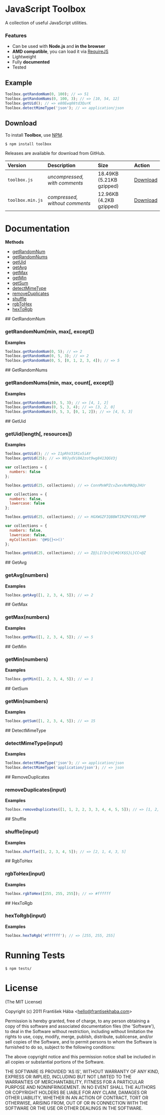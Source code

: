 # JavaScript Toolbox

A collection of useful JavaScript utilities.

### Features

* Can be used with **Node.js** and **in the browser**
* **AMD compatible**, you can load it via [RequireJS](https://github.com/jrburke/requirejs)
* Lightweight
* Fully **documented**
* Tested

## Example

```javascript
Toolbox.getRandomNum(0, 100); // => 51
Toolbox.getRandomNums(0, 100, 3); // => [10, 54, 12]
Toolbox.getUid(); // => e80Ewq08td3QurK
Toolbox.detectMimeType('json'); // => application/json
```

## Download

To install **Toolbox**, use [NPM](http://npmjs.org/).

```
$ npm install toolbox
```

Releases are available for download from GitHub.

| **Version** | **Description** | **Size** | **Action** |
|:------------|:----------------|:---------|:-----------|
| `toolbox.js` | *uncompressed, with comments* | 18.49KB (5.21KB gzipped) | [Download](https://raw.github.com/Baggz/Toolbox/master/src/toolbox.js) |
| `toolbox.min.js` | *compressed, without comments* | 12.96KB (4.2KB gzipped) | [Download](https://raw.github.com/Baggz/Toolbox/master/dist/toolbox.min.js) |

# Documentation

**Methods**

* [getRandomNum](#getRandomNum)
* [getRandomNums](#getRandomNums)
* [getUid](#getUid)
* [getAvg](#getAvg)
* [getMax](#getMax)
* [getMin](#getMin)
* [getSum](#getSum)
* [detectMimeType](#detectMimeType)
* [removeDuplicates](#removeDuplicates)
* [shuffle](#shuffle)
* [rgbToHex](#rgbToHex)
* [hexToRgb](#hexToRgb)

<a name="getRandomNum">
## GetRandomNum

### getRandomNum(min, max[, except])

**Examples**

```javascript
Toolbox.getRandomNum(0, 5); // => 2
Toolbox.getRandomNum(0, 5, 3); // => 2
Toolbox.getRandomNum(0, 5, [0, 1, 2, 3, 4]); // => 5
```

<a name="getRandomNums">
## GetRandomNums

### getRandomNums(min, max, count[, except])

**Examples**

```javascript
Toolbox.getRandomNums(0, 5, 3); // => [4, 1, 2]
Toolbox.getRandomNums(0, 5, 3, 4); // => [3, 2, 0]
Toolbox.getRandomNums(0, 5, 3, [0, 1, 2]); // => [4, 5, 3]
```

<a name="getUid">
## GetUid

### getUid(length[, resources])

**Examples**

```javascript
Toolbox.getUid(); // => I1pRhV31R1x5iAY
Toolbox.getUid(25); // => N9JydVi0A2zot9wg8413QGV3j
```

```javascript
var collections = { 
  numbers: false
};

Toolbox.getUid(25, collections); // => ConnMxWPZcvZwxvNoMAQpJHUr
```

```javascript
var collections = { 
  numbers: false,
  lowercase: false
};

Toolbox.getUid(25, collections); // => HGXWGZFIQBBWTIRZPGYXELPMP
```

```javascript
var collections = { 
  numbers: false,
  lowercase: false,
  myCollection: '@#${}<>()'
};

Toolbox.getUid(25, collections); // => Z@}LI(Q<}U}#Q(K$S}L}CC<@Z
```

<a name="getAvg">
## GetAvg

### getAvg(numbers)

**Examples**

```javascript
Toolbox.getAvg([1, 2, 3, 4, 5]); // => 2
```

<a name="getMax">
## GetMax

### getMax(numbers)

**Examples**

```javascript
Toolbox.getMax([1, 2, 3, 4, 5]); // => 5
```

<a name="getMin">
## GetMin

### getMin(numbers)

**Examples**

```javascript
Toolbox.getMin([1, 2, 3, 4, 5]); // => 1
```

<a name="getSum">
## GetSum

### getMin(numbers)

**Examples**

```javascript
Toolbox.getSum([1, 2, 3, 4, 5]); // => 15
```

<a name="detectMimeType">
## DetectMimeType

### detectMimeType(input)

**Examples**

```javascript
Toolbox.detectMimeType('json'); // => application/json
Toolbox.detectMimeType('application/json'); // => json
```

<a name="removeDuplicates">
## RemoveDuplicates

### removeDuplicates(input)

**Examples**

```javascript
Toolbox.removeDuplicates([1, 1, 2, 2, 3, 3, 4, 4, 5, 5]); // => [1, 2, 3, 4, 5]
```

<a name="shuffle">
## Shuffle

### shuffle(input)

**Examples**

```javascript
Toolbox.shuffle([1, 2, 3, 4, 5]); // => [2, 1, 4, 3, 5]
```

<a name="rgbToHex">
## RgbToHex

### rgbToHex(input)

**Examples**

```javascript
Toolbox.rgbToHex([255, 255, 255]); // => #ffffff
```

<a name="hexToRgb">
## HexToRgb

### hexToRgb(input)

**Examples**

```javascript
Toolbox.hexToRgb('#ffffff'); // => [255, 255, 255]
```

# Running Tests

```
$ npm tests/
```

# License

(The MIT License)

Copyright (c) 2011 František Hába &lt;hello@frantisekhaba.com&gt;

Permission is hereby granted, free of charge, to any person obtaining a copy of this software and associated documentation files (the 'Software'), to deal in the Software without restriction, including without limitation the rights to use, copy, modify, merge, publish, distribute, sublicense, and/or sell copies of the Software, and to permit persons to whom the Software is furnished to do so, subject to the following conditions:

The above copyright notice and this permission notice shall be included in all copies or substantial portions of the Software.

THE SOFTWARE IS PROVIDED 'AS IS', WITHOUT WARRANTY OF ANY KIND, EXPRESS OR IMPLIED, INCLUDING BUT NOT LIMITED TO THE WARRANTIES OF MERCHANTABILITY, FITNESS FOR A PARTICULAR PURPOSE AND NONINFRINGEMENT. IN NO EVENT SHALL THE AUTHORS OR COPYRIGHT HOLDERS BE LIABLE FOR ANY CLAIM, DAMAGES OR OTHER LIABILITY, WHETHER IN AN ACTION OF CONTRACT, TORT OR OTHERWISE, ARISING FROM, OUT OF OR IN CONNECTION WITH THE SOFTWARE OR THE USE OR OTHER DEALINGS IN THE SOFTWARE.